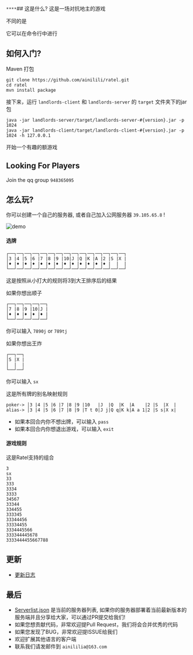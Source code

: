 ```````****```````## 这是什么?
这是一场对抗地主的游戏

不同的是

它可以在命令行中进行
## 如何入门?
Maven 打包
```
git clone https://github.com/ainilili/ratel.git
cd ratel
mvn install package
```
接下来，运行 ``landlords-client`` 和 ``landlords-server`` 的 ``target`` 文件夹下的jar包
```
java -jar landlords-server/target/landlords-server-#{version}.jar -p 1024
java -jar landlords-client/target/landlords-client-#{version}.jar -p 1024 -h 127.0.0.1
```
开始一个有趣的额游戏

## Looking For Players

Join the qq group ``948365095``

## 怎么玩?
你可以创建一个自己的服务器, 或者自己加入公网服务器 ``39.105.65.8`` !

![demo](demo.gif)

#### 选牌
```
┌──┐──┐──┐──┐──┐──┐──┐──┐──┐──┐──┐──┐──┐──┐──┐
│3 |4 |5 |6 |7 |8 |9 |10|J |Q |K |A |2 |S |X |
│♦ |♦ |♦ |♦ |♦ |♦ |♦ |♦ |♦ |♦ |♦ |♦ |♦ |  |  |
└──┘──┘──┘──┘──┘──┘──┘──┘──┘──┘──┘──┘──┘──┘──┘
```
这是按照从小打大的规则将3到大王排序后的结果

如果你想出顺子
```
┌──┐──┐──┐──┐──┐
│7 |8 |9 |10|J |
│♦ |♦ |♦ |♦ |♦ |
└──┘──┘──┘──┘──┘
```
你可以输入 ``7890j`` or ``789tj``

如果你想出王炸
```
┌──┐──┐
│S |X |
│  |  |
└──┘──┘
```
你可以输入 ``sx``

这是所有牌的别名映射规则
```
poker-> │3 |4 |5 |6 |7 |8 |9 |10   |J  |Q  |K  |A    |2 |S  |X  |
alias-> │3 |4 |5 |6 |7 |8 |9 |T t 0|J j|Q q|K k|A a 1|2 |S s|X x|
```
- 如果本回合内你不想出牌，可以输入 ``pass``
- 如果本回合内你想退出游戏，可以输入 ``exit``

#### 游戏规则
这是Ratel支持的组合
```
3
sx
33
333
3334
3333
34567
33344
334455
333345
33344456
33334455
3334445566
333344445678
3333444455667788
```

## 更新
 - [更新日志](https://github.com/ainilili/ratel/blob/master/UPDATE.md)

## 最后
 - [Serverlist.json](https://github.com/ainilili/ratel/blob/master/serverlist.json) 是当前的服务器列表, 如果你的服务器部署着当前最新版本的服务端并且分享给大家，可以通过PR提交给我们!
 - 如果您想贡献代码，非常欢迎提Pull Request，我们将会合并优秀的代码
 - 如果您发现了BUG，非常欢迎提ISSUE给我们
 - 欢迎扩展其他语言的客户端
 - 联系我们请发邮件到 ``ainililia@163.com``